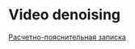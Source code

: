 # Video denoising

[Расчетно-пояснительная записка](./%D0%98%D0%A35-83%D0%B1_%D0%A2%D0%B5%D1%80%D0%B5%D0%BD%D1%82%D1%8C%D0%B5%D0%B2_%D0%92_%D0%9E_%D0%A0%D0%9F%D0%97.pdf)